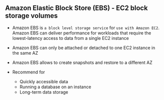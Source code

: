 ## Amazon Elastic Block Store (EBS) - EC2 block storage volumes

- Amazon EBS is `a block level storage service` for `use with Amazon EC2`. Amazon EBS can deliver performance for workloads that require the lowest-latency access to data from a single EC2 instance

- Amazon EBS can only be attached or detached to one EC2 instance in the same AZ

- Amazon EBS allows to create snapshots and restore to a different AZ

- Recommend for

  - Quickly accessible data
  - Running a database on an instance
  - Long-term data storage
